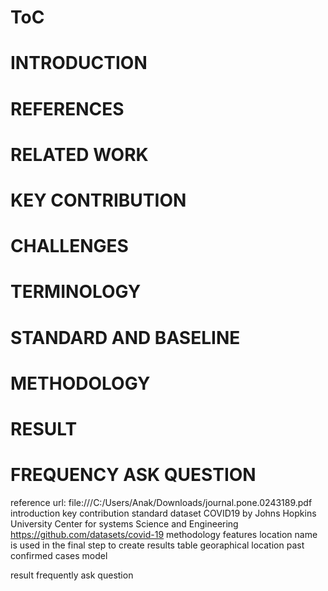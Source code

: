 
# ToC
# INTRODUCTION
# REFERENCES
# RELATED WORK
# KEY CONTRIBUTION
# CHALLENGES
# TERMINOLOGY
# STANDARD AND BASELINE
# METHODOLOGY
# RESULT
# FREQUENCY ASK QUESTION 
reference
    url:
        file:///C:/Users/Anak/Downloads/journal.pone.0243189.pdf
introduction
key contribution
standard
    dataset
        COVID19 by Johns Hopkins University Center for systems Science and Engineering
            https://github.com/datasets/covid-19
methodology
    features 
        location name is used in the final step to create results table
        georaphical location 
        past confirmed cases 
    model
        
result
frequently ask question



